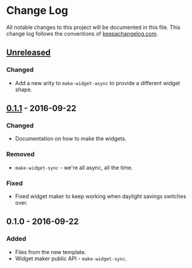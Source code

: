 # Change Log
All notable changes to this project will be documented in this file. This change log follows the conventions of [keepachangelog.com](http://keepachangelog.com/).

## [Unreleased]
### Changed
- Add a new arity to `make-widget-async` to provide a different widget shape.

## [0.1.1] - 2016-09-22
### Changed
- Documentation on how to make the widgets.

### Removed
- `make-widget-sync` - we're all async, all the time.

### Fixed
- Fixed widget maker to keep working when daylight savings switches over.

## 0.1.0 - 2016-09-22
### Added
- Files from the new template.
- Widget maker public API - `make-widget-sync`.

[Unreleased]: https://github.com/your-name/testing-tools/compare/0.1.1...HEAD
[0.1.1]: https://github.com/your-name/testing-tools/compare/0.1.0...0.1.1
